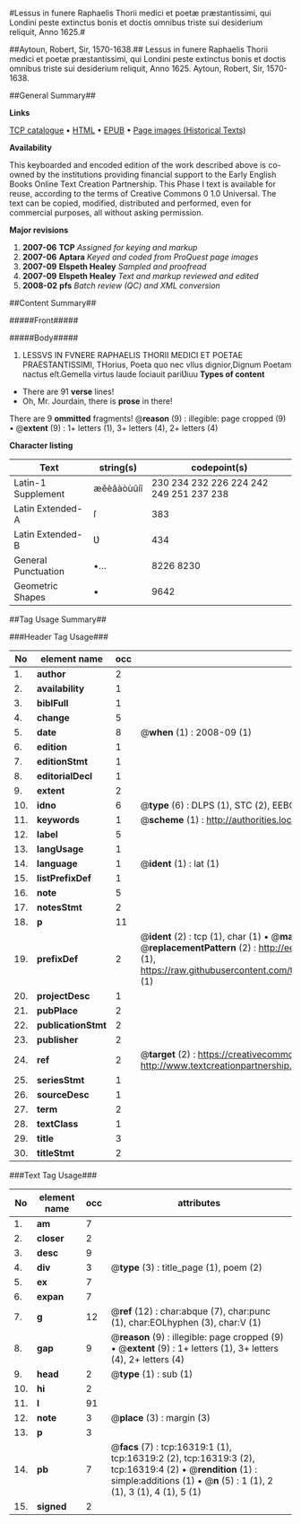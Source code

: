 #Lessus in funere Raphaelis Thorii medici et poetæ præstantissimi, qui Londini peste extinctus bonis et doctis omnibus triste sui desiderium reliquit, Anno 1625.#

##Aytoun, Robert, Sir, 1570-1638.##
Lessus in funere Raphaelis Thorii medici et poetæ præstantissimi, qui Londini peste extinctus bonis et doctis omnibus triste sui desiderium reliquit, Anno 1625.
Aytoun, Robert, Sir, 1570-1638.

##General Summary##

**Links**

[TCP catalogue](http://www.ota.ox.ac.uk/tcp/)  • 
[HTML](http://tei.it.ox.ac.uk/tcp/Texts-HTML/free/A00/A00164.html)  • 
[EPUB](http://tei.it.ox.ac.uk/tcp/Texts-EPUB/free/A00/A00164.epub) • 
[Page images (Historical Texts)](https://data.historicaltexts.jisc.ac.uk/view?pubId=eebo-99851065e&pageId=eebo-99851065e-16319-1)

**Availability**

This keyboarded and encoded edition of the
	       work described above is co-owned by the institutions
	       providing financial support to the Early English Books
	       Online Text Creation Partnership. This Phase I text is
	       available for reuse, according to the terms of Creative
	       Commons 0 1.0 Universal. The text can be copied,
	       modified, distributed and performed, even for
	       commercial purposes, all without asking permission.

**Major revisions**

1. __2007-06__ __TCP__ *Assigned for keying and markup*
1. __2007-06__ __Aptara__ *Keyed and coded from ProQuest page images*
1. __2007-09__ __Elspeth Healey__ *Sampled and proofread*
1. __2007-09__ __Elspeth Healey__ *Text and markup reviewed and edited*
1. __2008-02__ __pfs__ *Batch review (QC) and XML conversion*

##Content Summary##

#####Front#####

#####Body#####

1. LESSVS
IN FVNERE
RAPHAELIS THORII
MEDICI ET POETAE
PRAESTANTISSIMI,
THorius, Poeta quo nec vllus dignior,Dignum Poetam nactus eſt.Gemella virtus laude ſociauit pariƲiuu
**Types of content**

  * There are 91 **verse** lines!
  * Oh, Mr. Jourdain, there is **prose** in there!

There are 9 **ommitted** fragments! 
 @__reason__ (9) : illegible: page cropped (9)  •  @__extent__ (9) : 1+ letters (1), 3+ letters (4), 2+ letters (4)

**Character listing**


|Text|string(s)|codepoint(s)|
|---|---|---|
|Latin-1 Supplement|æêèâàòùûíî|230 234 232 226 224 242 249 251 237 238|
|Latin Extended-A|ſ|383|
|Latin Extended-B|Ʋ|434|
|General Punctuation|•…|8226 8230|
|Geometric Shapes|▪|9642|

##Tag Usage Summary##

###Header Tag Usage###

|No|element name|occ|attributes|
|---|---|---|---|
|1.|__author__|2||
|2.|__availability__|1||
|3.|__biblFull__|1||
|4.|__change__|5||
|5.|__date__|8| @__when__ (1) : 2008-09 (1)|
|6.|__edition__|1||
|7.|__editionStmt__|1||
|8.|__editorialDecl__|1||
|9.|__extent__|2||
|10.|__idno__|6| @__type__ (6) : DLPS (1), STC (2), EEBO-CITATION (1), PROQUEST (1), VID (1)|
|11.|__keywords__|1| @__scheme__ (1) : http://authorities.loc.gov/ (1)|
|12.|__label__|5||
|13.|__langUsage__|1||
|14.|__language__|1| @__ident__ (1) : lat (1)|
|15.|__listPrefixDef__|1||
|16.|__note__|5||
|17.|__notesStmt__|2||
|18.|__p__|11||
|19.|__prefixDef__|2| @__ident__ (2) : tcp (1), char (1)  •  @__matchPattern__ (2) : ([0-9\-]+):([0-9IVX]+) (1), (.+) (1)  •  @__replacementPattern__ (2) : http://eebo.chadwyck.com/downloadtiff?vid=$1&page=$2 (1), https://raw.githubusercontent.com/textcreationpartnership/Texts/master/tcpchars.xml#$1 (1)|
|20.|__projectDesc__|1||
|21.|__pubPlace__|2||
|22.|__publicationStmt__|2||
|23.|__publisher__|2||
|24.|__ref__|2| @__target__ (2) : https://creativecommons.org/publicdomain/zero/1.0/ (1), http://www.textcreationpartnership.org/docs/. (1)|
|25.|__seriesStmt__|1||
|26.|__sourceDesc__|1||
|27.|__term__|2||
|28.|__textClass__|1||
|29.|__title__|3||
|30.|__titleStmt__|2||


###Text Tag Usage###

|No|element name|occ|attributes|
|---|---|---|---|
|1.|__am__|7||
|2.|__closer__|2||
|3.|__desc__|9||
|4.|__div__|3| @__type__ (3) : title_page (1), poem (2)|
|5.|__ex__|7||
|6.|__expan__|7||
|7.|__g__|12| @__ref__ (12) : char:abque (7), char:punc (1), char:EOLhyphen (3), char:V (1)|
|8.|__gap__|9| @__reason__ (9) : illegible: page cropped (9)  •  @__extent__ (9) : 1+ letters (1), 3+ letters (4), 2+ letters (4)|
|9.|__head__|2| @__type__ (1) : sub (1)|
|10.|__hi__|2||
|11.|__l__|91||
|12.|__note__|3| @__place__ (3) : margin (3)|
|13.|__p__|3||
|14.|__pb__|7| @__facs__ (7) : tcp:16319:1 (1), tcp:16319:2 (2), tcp:16319:3 (2), tcp:16319:4 (2)  •  @__rendition__ (1) : simple:additions (1)  •  @__n__ (5) : 1 (1), 2 (1), 3 (1), 4 (1), 5 (1)|
|15.|__signed__|2||
